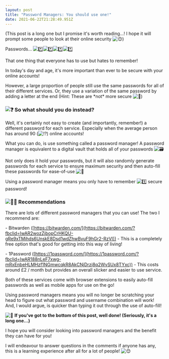 ```yaml
---
layout: post
title: "Password Managers: You should use one!"
date: 2021-06-22T21:28:49.951Z
---
```

(This post is a long one but I promise it's worth reading...! I hope it will prompt some people to look at their online security ![😊](https://static.xx.fbcdn.net/images/emoji.php/v9/t7f/1/16/1f60a.png))

Passwords... ![\*️⃣](https://static.xx.fbcdn.net/images/emoji.php/v9/t89/1/16/2a_20e3.png)![\*️⃣](https://static.xx.fbcdn.net/images/emoji.php/v9/t89/1/16/2a_20e3.png)![\*️⃣](https://static.xx.fbcdn.net/images/emoji.php/v9/t89/1/16/2a_20e3.png)![\*️⃣](https://static.xx.fbcdn.net/images/emoji.php/v9/t89/1/16/2a_20e3.png)

That one thing that everyone has to use but hates to remember!

In today's day and age, it's more important than ever to be secure with your online accounts!

However, a large proportion of people still use the same passwords for all of their different services. Or, they use a variation of the same password by adding a letter at the end (Hint: These are \*not\* more secure ![🤭](https://static.xx.fbcdn.net/images/emoji.php/v9/t3/1/16/1f92d.png))

### ![❓](https://static.xx.fbcdn.net/images/emoji.php/v9/t4c/1/16/2753.png) So what should you do instead?

Well, it's certainly not easy to create (and importantly, remember!) a different password for each service. Especially when the average person has around 90 (![⁉️](https://static.xx.fbcdn.net/images/emoji.php/v9/tec/1/16/2049.png)) online accounts!

What you can do, is use something called a password manager! A password manager is equivalent to a digital vault that holds all of your passwords ![🗃](https://static.xx.fbcdn.net/images/emoji.php/v9/tbd/1/16/1f5c3.png)

Not only does it hold your passwords, but it will also randomly generate passwords for each service to ensure maximum security and then auto-fill these passwords for ease-of-use ![🔑](https://static.xx.fbcdn.net/images/emoji.php/v9/tad/1/16/1f511.png)

Using a password manager means you only have to remember ![1️⃣](https://static.xx.fbcdn.net/images/emoji.php/v9/t7a/1/16/31_20e3.png) secure password!

### ![👨‍💻](https://static.xx.fbcdn.net/images/emoji.php/v9/t19/1/16/1f468_200d_1f4bb.png) Recommendations

There are lots of different password managers that you can use! The two I recommend are:

\- Bitwarden ([https://bitwarden.com/](https://bitwarden.com/?fbclid=IwAR2wozZjbopCrHKQU-gRe9xTMihds6UnskE8Dsd1wdZhwBvuF9hGr2-RzVI)) - This is a completely free option that's good for getting into this way of living!

\- 1Password ([https://1password.com/](https://1password.com/?fbclid=IwAR188nLeF7xwg-mRxEnbeHLMHzf1NGmwcqkR8AkCNjDrzj8q2WvSUx8TYxc)) - This costs around £2 / month but provides an overall slicker and easier to use service.

Both of these services come with browser extensions to easily auto-fill passwords as well as mobile apps for use on the go!

Using password managers means you will no longer be scratching your head to figure out what password and username combination will work! And, I would argue, is quicker than typing it out through the use of auto-fill!

![👏](https://static.xx.fbcdn.net/images/emoji.php/v9/tfe/1/16/1f44f.png) **If you've got to the bottom of this post, well done! (Seriously, it's a long one...)**

I hope you will consider looking into password managers and the benefit they can have for you!

I will endeavour to answer questions in the comments if anyone has any, this is a learning experience after all for a lot of people! ![😊](https://static.xx.fbcdn.net/images/emoji.php/v9/t7f/1/16/1f60a.png)
